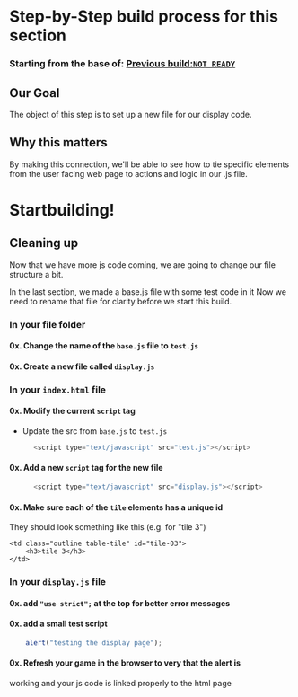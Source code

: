 # Step-by-Step build process for this section

### Starting from the base of: [Previous build:`NOT READY`](google.com)

## Our Goal
The object of this step is to set up a new file for our display code.

## Why this matters
By making this connection, we'll be able to see how to tie specific
elements from the user facing web page to actions and logic in our
.js file. 


# Startbuilding!
## Cleaning up
Now that we have more js code coming, we are going to change our file
structure a bit.

In the last section, we made a base.js file with some test code in it
Now we need to rename that file for clarity before we start this build.

### In your file folder

#### 0x. Change the name of the `base.js` file to `test.js`

#### 0x. Create a new file called `display.js`

### In your `index.html` file

#### 0x. Modify the current `script` tag
- Update the src from `base.js` to `test.js`
```javascript
	  <script type="text/javascript" src="test.js"></script>
```
#### 0x. Add a new `script` tag for the new file
```javascript
	  <script type="text/javascript" src="display.js"></script>
```
#### 0x. Make sure each of the `tile` elements has a unique id
They should look something like this (e.g. for "tile 3")
```hmtl
<td class="outline table-tile" id="tile-03">
	<h3>tile 3</h3>
</td>
```

### In your `display.js` file

#### 0x. add `"use strict";` at the top for better error messages

#### 0x. add a small test script
```javascript
	alert("testing the display page");
```
#### 0x. Refresh your game in the browser to very that the alert is
working and your js code is linked properly to the html page



